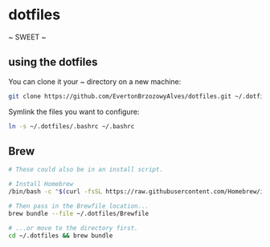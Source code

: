 # dotfiles

~ SWEET ~

## using the dotfiles

You can clone it your ~ directory on a new machine:
```bash
git clone https://github.com/EvertonBrzozowyAlves/dotfiles.git ~/.dotfiles
```

Symlink the files you want to configure:
```bash
ln -s ~/.dotfiles/.bashrc ~/.bashrc
``` 

## Brew
```bash
# These could also be in an install script.

# Install Homebrew
/bin/bash -c "$(curl -fsSL https://raw.githubusercontent.com/Homebrew/install/HEAD/install.sh)"

# Then pass in the Brewfile location...
brew bundle --file ~/.dotfiles/Brewfile

# ...or move to the directory first.
cd ~/.dotfiles && brew bundle

```
